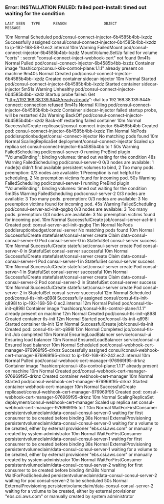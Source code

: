 ### Error: INSTALLATION FAILED: failed post-install: timed out waiting for the condition

    LAST SEEN   TYPE      REASON                 OBJECT                                              MESSAGE

10m Normal Scheduled pod/consul-connect-injector-6b4585b4bb-lxzdz Successfully assigned consul/consul-connect-injector-6b4585b4bb-lxzdz to ip-192-168-58-0.ec2.internal
10m Warning FailedMount pod/consul-connect-injector-6b4585b4bb-lxzdz MountVolume.SetUp failed for volume "certs" : secret "consul-connect-inject-webhook-cert" not found
9m41s Normal Pulled pod/consul-connect-injector-6b4585b4bb-lxzdz Container image "hashicorp/consul-k8s-control-plane:1.1.1" already present on machine
9m40s Normal Created pod/consul-connect-injector-6b4585b4bb-lxzdz Created container sidecar-injector
10m Normal Started pod/consul-connect-injector-6b4585b4bb-lxzdz Started container sidecar-injector
5m51s Warning Unhealthy pod/consul-connect-injector-6b4585b4bb-lxzdz Startup probe failed: Get "http://192.168.38.139:9445/readyz/ready": dial tcp 192.168.38.139:9445: connect: connection refused
9m41s Normal Killing pod/consul-connect-injector-6b4585b4bb-lxzdz Container sidecar-injector failed startup probe, will be restarted
42s Warning BackOff pod/consul-connect-injector-6b4585b4bb-lxzdz Back-off restarting failed container
10m Normal SuccessfulCreate replicaset/consul-connect-injector-6b4585b4bb Created pod: consul-connect-injector-6b4585b4bb-lxzdz
11m Normal NoPods poddisruptionbudget/consul-connect-injector No matching pods found
10m Normal ScalingReplicaSet deployment/consul-connect-injector Scaled up replica set consul-connect-injector-6b4585b4bb to 1
50s Warning FailedScheduling pod/consul-server-0 running PreBind plugin "VolumeBinding": binding volumes: timed out waiting for the condition
48s Warning FailedScheduling pod/consul-server-0 0/3 nodes are available: 1 node(s) didn't find available persistent volumes to bind, 2 Too many pods. preemption: 0/3 nodes are available: 1 Preemption is not helpful for scheduling, 2 No preemption victims found for incoming pod.
50s Warning FailedScheduling pod/consul-server-1 running PreBind plugin "VolumeBinding": binding volumes: timed out waiting for the condition
5m35s Warning FailedScheduling pod/consul-server-2 0/3 nodes are available: 3 Too many pods. preemption: 0/3 nodes are available: 3 No preemption victims found for incoming pod.
45s Warning FailedScheduling pod/consul-server-acl-init-qsgbq 0/3 nodes are available: 3 Too many pods. preemption: 0/3 nodes are available: 3 No preemption victims found for incoming pod.
10m Normal SuccessfulCreate job/consul-server-acl-init Created pod: consul-server-acl-init-qsgbq
11m Normal NoPods poddisruptionbudget/consul-server No matching pods found
10m Normal SuccessfulCreate statefulset/consul-server create Claim data-consul-consul-server-0 Pod consul-server-0 in StatefulSet consul-server success
10m Normal SuccessfulCreate statefulset/consul-server create Pod consul-server-0 in StatefulSet consul-server successful
10m Normal SuccessfulCreate statefulset/consul-server create Claim data-consul-consul-server-1 Pod consul-server-1 in StatefulSet consul-server success
10m Normal SuccessfulCreate statefulset/consul-server create Pod consul-server-1 in StatefulSet consul-server successful
10m Normal SuccessfulCreate statefulset/consul-server create Claim data-consul-consul-server-2 Pod consul-server-2 in StatefulSet consul-server success
10m Normal SuccessfulCreate statefulset/consul-server create Pod consul-server-2 in StatefulSet consul-server successful
12m Normal Scheduled pod/consul-tls-init-q898l Successfully assigned consul/consul-tls-init-q898l to ip-192-168-58-0.ec2.internal
12m Normal Pulled pod/consul-tls-init-q898l Container image "hashicorp/consul-k8s-control-plane:1.1.1" already present on machine
12m Normal Created pod/consul-tls-init-q898l Created container tls-init
12m Normal Started pod/consul-tls-init-q898l Started container tls-init
12m Normal SuccessfulCreate job/consul-tls-init Created pod: consul-tls-init-q898l
12m Normal Completed job/consul-tls-init Job completed
10m Normal EnsuringLoadBalancer service/consul-ui Ensuring load balancer
10m Normal EnsuredLoadBalancer service/consul-ui Ensured load balancer
10m Normal Scheduled pod/consul-webhook-cert-manager-976969f95-drknz Successfully assigned consul/consul-webhook-cert-manager-976969f95-drknz to ip-192-168-92-242.ec2.internal
10m Normal Pulled pod/consul-webhook-cert-manager-976969f95-drknz Container image "hashicorp/consul-k8s-control-plane:1.1.1" already present on machine
10m Normal Created pod/consul-webhook-cert-manager-976969f95-drknz Created container webhook-cert-manager
10m Normal Started pod/consul-webhook-cert-manager-976969f95-drknz Started container webhook-cert-manager
10m Normal SuccessfulCreate replicaset/consul-webhook-cert-manager-976969f95 Created pod: consul-webhook-cert-manager-976969f95-drknz
10m Normal ScalingReplicaSet deployment/consul-webhook-cert-manager Scaled up replica set consul-webhook-cert-manager-976969f95 to 1
10m Normal WaitForFirstConsumer persistentvolumeclaim/data-consul-consul-server-0 waiting for first consumer to be created before binding
38s Normal ExternalProvisioning persistentvolumeclaim/data-consul-consul-server-0 waiting for a volume to be created, either by external provisioner "ebs.csi.aws.com" or manually created by system administrator
10m Normal WaitForFirstConsumer persistentvolumeclaim/data-consul-consul-server-1 waiting for first consumer to be created before binding
38s Normal ExternalProvisioning persistentvolumeclaim/data-consul-consul-server-1 waiting for a volume to be created, either by external provisioner "ebs.csi.aws.com" or manually created by system administrator
10m Normal WaitForFirstConsumer persistentvolumeclaim/data-consul-consul-server-2 waiting for first consumer to be created before binding
4m38s Normal WaitForPodScheduled persistentvolumeclaim/data-consul-consul-server-2 waiting for pod consul-server-2 to be scheduled
50s Normal ExternalProvisioning persistentvolumeclaim/data-consul-consul-server-2 waiting for a volume to be created, either by external provisioner "ebs.csi.aws.com" or manually created by system administrator
